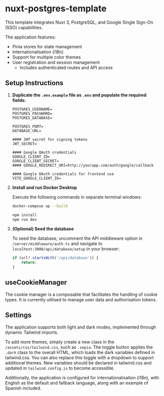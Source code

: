# nuxt-postgres-template

This template integrates Nuxt 3, PostgreSQL, and Google Single Sign-On (SSO) capabilities.

The application features:
- Pinia stores for state management
- Internationalisation (i18n)
- Support for multiple color themes
- User registration and session management
  - Includes authenticated routes and API access

## Setup Instructions

1. **Duplicate the `.env.example` file as `.env` and populate the required fields:**

    ```plaintext
    POSTGRES_USERNAME=
    POSTGRES_PASSWORD=
    POSTGRES_DATABASE=
    
    POSTGRES_PORT=
    DATABASE_URL=
    
    #### JWT secret for signing tokens
    JWT_SECRET=
    
    #### Google OAuth credentials
    GOOGLE_CLIENT_ID=
    GOOGLE_CLIENT_SECRET=
    #### GOOGLE_REDIRECT_URI=http://yourapp.com/auth/google/callback
    
    #### Google OAuth credentials for frontend use
    VITE_GOOGLE_CLIENT_ID=
    ```

2. **Install and run Docker Desktop**

   Execute the following commands in separate terminal windows:

    ```bash
    docker-compose up --build
    ```

    ```bash
    npm install
    npm run dev
    ```

3. **(Optional) Seed the database**

   To seed the database, uncomment the API middleware option in `/server/middleware/auth.ts` and navigate to `localhost:3000/api/database/setup` in your browser:

   ```javascript
   if (url?.startsWith('/api/database')) {
       return;
   }
   ```

## useCookieManager

The cookie manager is a composable that facilitates the handling of cookie types. It is currently utilised to manage user data and authorisation tokens.

## Settings

The application supports both light and dark modes, implemented through dynamic Tailwind imports.

To add more themes, simply create a new class in the `/assets/css/tailwind.css`, such as `.sepia`. The toggle button applies the `.dark` class to the overall HTML, which loads the dark variables defined in tailwind.css. You can also replace this toggle with a dropdown to support additional themes. New variables should be declared in tailwind.css and updated in `tailwind.config.js` to become accessible.

Additionally, the application is configured for internationalisation (i18n), with English as the default and fallback language, along with an example of Spanish included.
